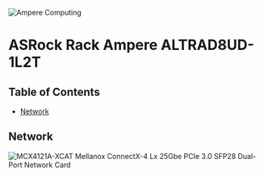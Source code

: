 ![Ampere Computing](https://avatars2.githubusercontent.com/u/34519842?s=400&u=1d29afaac44f477cbb0226139ec83f73faefe154&v=4)

# ASRock Rack Ampere ALTRAD8UD-1L2T

## Table of Contents
* [Network](#network)

## Network
![MCX4121A-XCAT Mellanox ConnectX-4 Lx 25Gbe PCIe 3.0 SFP28 Dual-Port Network Card](https://www.newegg.com/p/14U-005H-001A1)

